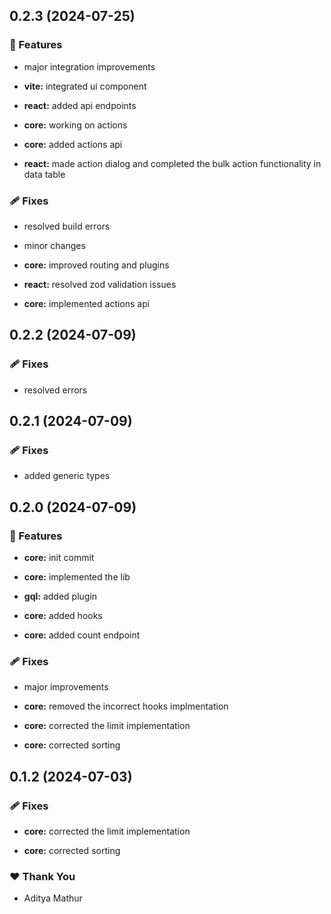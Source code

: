 ## 0.2.3 (2024-07-25)


### 🚀 Features

- major integration improvements

- **vite:** integrated ui component

- **react:** added api endpoints

- **core:** working on actions

- **core:** added actions api

- **react:** made action dialog and completed the bulk action functionality in data table


### 🩹 Fixes

- resolved build errors

- minor changes

- **core:** improved routing and plugins

- **react:** resolved zod validation issues

- **core:** implemented actions api

## 0.2.2 (2024-07-09)


### 🩹 Fixes

- resolved errors

## 0.2.1 (2024-07-09)


### 🩹 Fixes

- added generic types

## 0.2.0 (2024-07-09)


### 🚀 Features

- **core:** init commit

- **core:** implemented the lib

- **gql:** added plugin

- **core:** added hooks

- **core:** added count endpoint


### 🩹 Fixes

- major improvements

- **core:** removed the incorrect hooks implmentation

- **core:** corrected the limit implementation

- **core:** corrected sorting

## 0.1.2 (2024-07-03)


### 🩹 Fixes

- **core:** corrected the limit implementation

- **core:** corrected sorting


### ❤️  Thank You

- Aditya Mathur